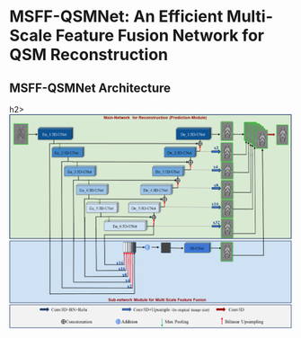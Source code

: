 <h1>MSFF-QSMNet: An Efficient Multi-Scale Feature Fusion Network for QSM Reconstruction</h1>

<h2>MSFF-QSMNet Architecture</h2>h2>

<img src='images/MSFF-QSMNet.png'>
